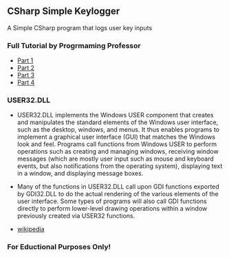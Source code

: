 ## CSharp Simple Keylogger
A Simple CSharp program that logs user key inputs

### Full Tutorial by Progrmaming Professor
- [Part 1](https://www.youtube.com/watch?v=j0sxcsxXJkY)
- [Part 2](https://www.youtube.com/watch?v=Uu0DEnao8F0)
- [Part 3](https://www.youtube.com/watch?v=0K3p9ulNYv4)
- [Part 4](https://www.youtube.com/watch?v=gn9R4_JcDEw)

### USER32.DLL
- USER32.DLL implements the Windows USER component that creates and manipulates the standard elements of the Windows user interface, such as the desktop, windows, and menus. It thus enables programs to implement a graphical user interface (GUI) that matches the Windows look and feel. Programs call functions from Windows USER to perform operations such as creating and managing windows, receiving window messages (which are mostly user input such as mouse and keyboard events, but also notifications from the operating system), displaying text in a window, and displaying message boxes.

- Many of the functions in USER32.DLL call upon GDI functions exported by GDI32.DLL to do the actual rendering of the various elements of the user interface. Some types of programs will also call GDI functions directly to perform lower-level drawing operations within a window previously created via USER32 functions.
- [wikipedia](https://en.wikipedia.org/wiki/Microsoft_Windows_library_files#:~:text=DLL,-Further%20information%3A%20Windows&text=information%3A%20Windows%20USER-,USER32.,the%20Windows%20look%20and%20feel.)

### For Eductional Purposes Only!
